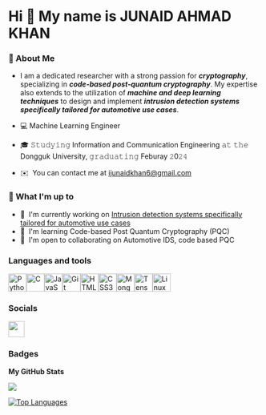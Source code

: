 Hi 👋 My name is JUNAID AHMAD KHAN
=========================================================================================================================================

### 📖   About Me 

* I am a dedicated researcher with a strong passion for ***cryptography***, specializing in ***code-based post-quantum cryptography***. My expertise also extends to the utilization of ***machine and deep learning techniques*** to design and implement ***intrusion detection systems specifically tailored for automotive use cases***.

* 💻  Machine Learning Engineer
* 🎓  𝚂𝚝𝚞𝚍𝚢𝚒𝚗𝚐 Information and Communication Engineering 𝚊𝚝 𝚝𝚑𝚎 Dongguk University, 𝚐𝚛𝚊𝚍𝚞𝚊𝚝𝚒𝚗𝚐 Feburay 𝟸0𝟸𝟺
* ✉️  You can contact me at [ijunaidkhan6@gmail.com](mailto:ijunaidkhan6@gmail.com)

### 🎯   What I'm up to

* 🚀  I'm currently working on [Intrusion detection systems specifically tailored for automotive use cases](http://scholar.google.com/citations?user=5_l3CDAAAAAJ&hl=en)
* 🧠  I'm learning Code-based Post Quantum Cryptography (PQC)
* 🤝  I'm open to collaborating on Automotive IDS, code based PQC

### Languages and tools


<p align="left">
<a href="https://www.python.org/" target="_blank" rel="noreferrer"><img src="https://raw.githubusercontent.com/danielcranney/readme-generator/main/public/icons/skills/python-colored.svg" width="36" height="36" alt="Python" /></a><a href="https://docs.microsoft.com/en-us/cpp/?view=msvc-170" target="_blank" rel="noreferrer"><img src="https://raw.githubusercontent.com/danielcranney/readme-generator/main/public/icons/skills/c-colored.svg" width="36" height="36" alt="C" /></a><a href="https://developer.mozilla.org/en-US/docs/Web/JavaScript" target="_blank" rel="noreferrer"><img src="https://raw.githubusercontent.com/danielcranney/readme-generator/main/public/icons/skills/javascript-colored.svg" width="36" height="36" alt="JavaScript" /></a><a href="https://git-scm.com/" target="_blank" rel="noreferrer"><img src="https://raw.githubusercontent.com/danielcranney/readme-generator/main/public/icons/skills/git-colored.svg" width="36" height="36" alt="Git" /></a><a href="https://developer.mozilla.org/en-US/docs/Glossary/HTML5" target="_blank" rel="noreferrer"><img src="https://raw.githubusercontent.com/danielcranney/readme-generator/main/public/icons/skills/html5-colored.svg" width="36" height="36" alt="HTML5" /></a><a href="https://www.w3.org/TR/CSS/#css" target="_blank" rel="noreferrer"><img src="https://raw.githubusercontent.com/danielcranney/readme-generator/main/public/icons/skills/css3-colored.svg" width="36" height="36" alt="CSS3" /></a><a href="https://www.mongodb.com/" target="_blank" rel="noreferrer"><img src="https://raw.githubusercontent.com/danielcranney/readme-generator/main/public/icons/skills/mongodb-colored.svg" width="36" height="36" alt="MongoDB" /></a><a href="https://www.tensorflow.org/" target="_blank" rel="noreferrer"><img src="https://raw.githubusercontent.com/danielcranney/readme-generator/main/public/icons/skills/tensorflow-colored.svg" width="36" height="36" alt="TensorFlow" /></a><a href="https://www.linux.org" target="_blank" rel="noreferrer"><img src="https://raw.githubusercontent.com/danielcranney/readme-generator/main/public/icons/skills/linux-colored.svg" width="36" height="36" alt="Linux" /></a>
</p>


### Socials

<p align="left"> <a href="https://www.github.com/i-junaidkhan" target="_blank" rel="noreferrer"> <picture> <source media="(prefers-color-scheme: dark)" srcset="https://raw.githubusercontent.com/danielcranney/readme-generator/main/public/icons/socials/github-dark.svg" /> <source media="(prefers-color-scheme: light)" srcset="https://raw.githubusercontent.com/danielcranney/readme-generator/main/public/icons/socials/github.svg" /> <img src="https://raw.githubusercontent.com/danielcranney/readme-generator/main/public/icons/socials/github.svg" width="32" height="32" /> </picture> </a></p>

### Badges

<b>My GitHub Stats</b>

<a href="http://www.github.com/i-junaidkhan"><img src="https://github-readme-streak-stats.herokuapp.com/?user=i-junaidkhan&stroke=3382ed&background=ffffff&ring=3382ed&fire=3382ed&currStreakNum=3382ed&currStreakLabel=3382ed&sideNums=3382ed&sideLabels=3382ed&dates=3382ed&hide_border=true" /></a>

<a href="https://github.com/i-junaidkhan" align="left"><img src="https://github-readme-stats.vercel.app/api/top-langs/?username=i-junaidkhan&langs_count=10&title_color=3382ed&text_color=3382ed&icon_color=6366f1&bg_color=ffffff&hide_border=true&locale=en&custom_title=Top%20%Languages" alt="Top Languages" /></a>


